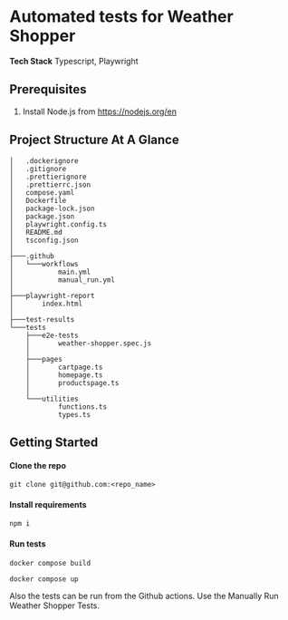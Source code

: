# Automated tests for Weather Shopper

**Tech Stack**
Typescript, Playwright

## Prerequisites
1. Install Node.js from https://nodejs.org/en

## Project Structure At A Glance
```
│   .dockerignore
│   .gitignore
│   .prettierignore
│   .prettierrc.json
│   compose.yaml
│   Dockerfile
│   package-lock.json
│   package.json
│   playwright.config.ts
│   README.md
│   tsconfig.json
│
├───.github
│   └───workflows
│           main.yml
│           manual_run.yml
│
├───playwright-report
│       index.html
│
├───test-results
└───tests
    ├───e2e-tests
    │       weather-shopper.spec.js
    │
    ├───pages
    │       cartpage.ts
    │       homepage.ts
    │       productspage.ts
    │
    └───utilities
            functions.ts
            types.ts
```
## Getting Started

#### Clone the repo
```
git clone git@github.com:<repo_name>
```

#### Install requirements

```
npm i
```
#### Run tests

```
docker compose build
```

```
docker compose up
```

Also the tests can be run from the Github actions. Use the Manually Run Weather Shopper Tests.